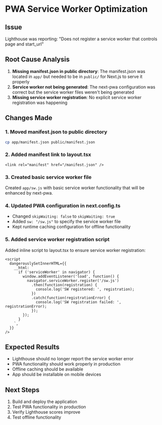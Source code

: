 # PWA Service Worker Optimization

## Issue
Lighthouse was reporting: "Does not register a service worker that controls page and start_url"

## Root Cause Analysis
1. **Missing manifest.json in public directory**: The manifest.json was located in `app/` but needed to be in `public/` for Next.js to serve it properly
2. **Service worker not being generated**: The next-pwa configuration was correct but the service worker files weren't being generated
3. **Missing service worker registration**: No explicit service worker registration was happening

## Changes Made

### 1. Moved manifest.json to public directory
```bash
cp app/manifest.json public/manifest.json
```

### 2. Added manifest link to layout.tsx
```tsx
<link rel="manifest" href="/manifest.json" />
```

### 3. Created basic service worker file
Created `app/sw.js` with basic service worker functionality that will be enhanced by next-pwa.

### 4. Updated PWA configuration in next.config.ts
- Changed `skipWaiting: false` to `skipWaiting: true`
- Added `sw: "/sw.js"` to specify the service worker file
- Kept runtime caching configuration for offline functionality

### 5. Added service worker registration script
Added inline script to layout.tsx to ensure service worker registration:
```tsx
<script
  dangerouslySetInnerHTML={{
    __html: `
      if ('serviceWorker' in navigator) {
        window.addEventListener('load', function() {
          navigator.serviceWorker.register('/sw.js')
            .then(function(registration) {
              console.log('SW registered: ', registration);
            })
            .catch(function(registrationError) {
              console.log('SW registration failed: ', registrationError);
            });
        });
      }
    `,
  }}
/>
```

## Expected Results
- Lighthouse should no longer report the service worker error
- PWA functionality should work properly in production
- Offline caching should be available
- App should be installable on mobile devices

## Next Steps
1. Build and deploy the application
2. Test PWA functionality in production
3. Verify Lighthouse scores improve
4. Test offline functionality 